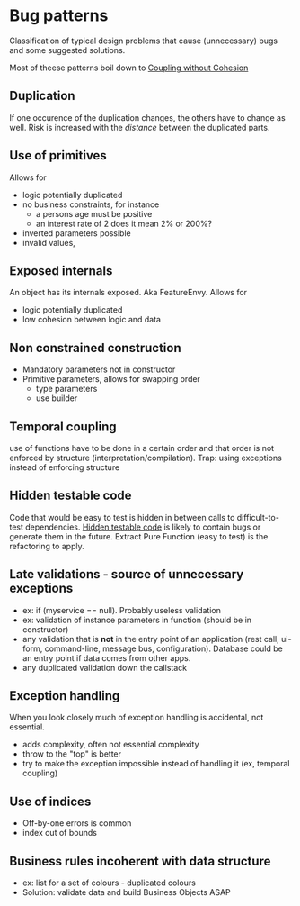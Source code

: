 # Bug patterns
Classification of typical design problems that cause (unnecessary) bugs and some suggested solutions.

Most of theese patterns boil down to [Coupling without Cohesion](http://wiki.c2.com/?CouplingAndCohesion)

## Duplication
If one occurence of the duplication changes, the others have to change as well. Risk is increased with the *distance* between the duplicated parts.

## Use of primitives 
Allows for
* logic potentially duplicated
* no business constraints, for instance  
  * a persons age must be positive
  * an interest rate of 2 does it mean 2% or 200%?
* inverted parameters possible
* invalid values,

## Exposed internals
An object has its internals exposed. Aka FeatureEnvy. Allows for
* logic potentially duplicated
* low cohesion between logic and data

## Non constrained construction
* Mandatory parameters not in constructor
* Primitive parameters, allows for swapping order
  * type parameters
  * use builder

## Temporal coupling
use of functions have to be done in a certain order and that order is not enforced by structure (interpretation/compilation). Trap: using exceptions instead of enforcing structure

## Hidden testable code
Code that would be easy to test is hidden in between calls to difficult-to-test dependencies. [Hidden testable code](http://martinsson-johan.blogspot.fr/2018/04/bug-pattern-hidden-testable-code.html) is likely to contain bugs or generate them in the future. Extract Pure Function (easy to test) is the refactoring to apply.

## Late validations - source of unnecessary exceptions
* ex: if (myservice == null). Probably useless validation
* ex: validation of instance parameters in function (should be in constructor)
* any validation that is **not** in the entry point of an application (rest call, ui-form, command-line, message bus, configuration). Database could be an entry point if data comes from other apps.
* any duplicated validation down the callstack

## Exception handling
When you look closely much of exception handling is accidental, not essential.
* adds complexity, often not essential complexity
* throw to the "top" is better
* try to make the exception impossible instead of handling it (ex, temporal coupling)

## Use of indices 
* Off-by-one errors is common
* index out of bounds

## Business rules incoherent with data structure
* ex: list for a set of colours - duplicated colours
* Solution: validate data and build Business Objects ASAP
